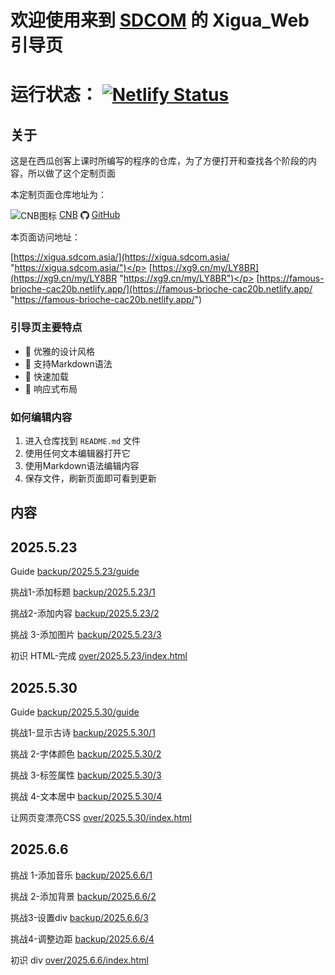 # 欢迎使用来到 [SDCOM](https://www.sdcom.asia/ "https://www.sdcom.asia/") 的 Xigua_Web 引导页

# 运行状态： [![Netlify Status](https://api.netlify.com/api/v1/badges/a0c117f8-b6b8-42b6-828a-f75095546cad/deploy-status)](https://app.netlify.com/projects/famous-brioche-cac20b/deploys)

## 关于
这是在西瓜创客上课时所编写的程序的仓库，为了方便打开和查找各个阶段的内容，所以做了这个定制页面</p>
本定制页面仓库地址为：</p>
<img src="https://cnb.cool/images/favicon.png" style="height: 1em; vertical-align: middle;" alt="CNB图标"> [CNB](https://cnb.cool/SDCOM_code/xigua/web "https://cnb.cool/SDCOM_code/xigua/web") 
<img src="../../../public/pic/github-favicon.png" style="height: 1em; vertical-align: middle;" alt="GitHub图标"> [GitHub](https://github.com/SDCOM-0415/xigua "https://github.com/SDCOM-0415/xigua") </p>
本页面访问地址：</p>
[https://xigua.sdcom.asia/](https://xigua.sdcom.asia/ "https://xigua.sdcom.asia/")</p>
[https://xg9.cn/my/LY8BR](https://xg9.cn/my/LY8BR "https://xg9.cn/my/LY8BR")</p>
[https://famous-brioche-cac20b.netlify.app/](https://famous-brioche-cac20b.netlify.app/ "https://famous-brioche-cac20b.netlify.app/")

### 引导页主要特点
- 🎨 优雅的设计风格
- 📝 支持Markdown语法
- 🚀 快速加载
- 📱 响应式布局

### 如何编辑内容
1. 进入仓库找到 `README.md` 文件
2. 使用任何文本编辑器打开它
3. 使用Markdown语法编辑内容
4. 保存文件，刷新页面即可看到更新

## 内容
## 2025.5.23
Guide
[backup/2025.5.23/guide](../../../backup/2025.5.23/guide/ "../../../backup/2025.5.23/guide") 

挑战1-添加标题
[backup/2025.5.23/1](../../../backup/2025.5.23/1/ "../../../backup/2025.5.23/1")

挑战2-添加内容
[backup/2025.5.23/2](../../../backup/2025.5.23/2/ "../../../backup/2025.5.23/2")

挑战 3-添加图片
[backup/2025.5.23/3](../../../backup/2025.5.23/3/ "../../../backup/2025.5.23/3")

初识 HTML-完成
[over/2025.5.23/index.html](../../../over/2025.5.23/index.html "../../../over/2025.5.23")

## 2025.5.30
Guide
[backup/2025.5.30/guide](../../../backup/2025.5.30/guide/ "../../../backup/2025.5.30/guide")

挑战1-显示古诗
[backup/2025.5.30/1](../../../backup/2025.5.30/1/ "../../../backup/2025.5.30/1")

挑战 2-字体颜色
[backup/2025.5.30/2](../../../backup/2025.5.30/2/ "../../../backup/2025.5.30/2")

挑战 3-标签属性
[backup/2025.5.30/3](../../../backup/2025.5.30/3/ "../../../backup/2025.5.30/3")

挑战 4-文本居中
[backup/2025.5.30/4](../../../backup/2025.5.30/4/ "../../../backup/2025.5.30/4")

让网页变漂亮CSS
[over/2025.5.30/index.html](../../../over/2025.5.30/index.html "../../../over/2025.5.30/index.html")

## 2025.6.6
挑战 1-添加音乐
[backup/2025.6.6/1](../../../backup/2025.6.6/1/ "../../../backup/2025.6.6/1")

挑战 2-添加背景
[backup/2025.6.6/2](../../../backup/2025.6.6/2/ "../../../backup/2025.6.6/2")

挑战3-设置div
[backup/2025.6.6/3](../../../backup/2025.6.6/3/ "../../../backup/2025.6.6/3")

挑战4-调整边距
[backup/2025.6.6/4](../../../backup/2025.6.6/4/ "../../../backup/2025.6.6/4")

初识 div
[over/2025.6.6/index.html](../../../over/2025.6.6/index.html "../../../over/2025.6.6/index.html")